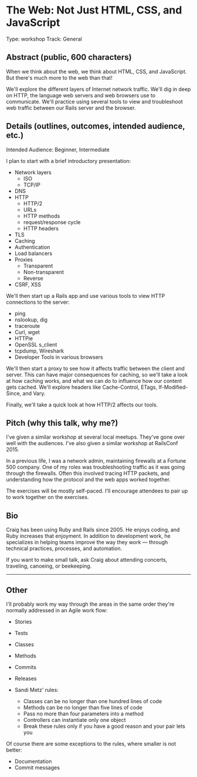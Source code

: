 The Web: Not Just HTML, CSS, and JavaScript
=======

Type: workshop
Track: General


Abstract (public, 600 characters)
--------

When we think about the web, we think about HTML, CSS, and JavaScript.
But there's much more to the web than that!

We'll explore the different layers of Internet network traffic.
We'll dig in deep on HTTP, the language web servers and web browsers use to communicate.
We'll practice using several tools to view and troubleshoot web traffic between our Rails server and the browser.


Details (outlines, outcomes, intended audience, etc.)
-------

Intended Audience: Beginner, Intermediate

I plan to start with a brief introductory presentation:

* Network layers
    * ISO
    * TCP/IP
* DNS
* HTTP
    * HTTP/2
    * URLs
    * HTTP methods
    * request/response cycle
    * HTTP headers
* TLS
* Caching
* Authentication
* Load balancers
* Proxies
    * Transparent
    * Non-transparent
    * Reverse
* CSRF, XSS

We'll then start up a Rails app and use various tools to view HTTP connections to the server:

* ping
* nslookup, dig
* traceroute
* Curl, wget
* HTTPie
* OpenSSL s_client
* tcpdump, Wireshark
* Developer Tools in various browsers

We'll then start a proxy to see how it affects traffic between the client and server. This can have major consequences for caching, so we'll take a look at how caching works, and what we can do to influence how our content gets cached. We'll explore headers like Cache-Control, ETags, If-Modified-Since, and Vary.

Finally, we'll take a quick look at how HTTP/2 affects our tools.


Pitch (why this talk, why me?)
-----

I've given a similar workshop at several local meetups. They've gone over well with the audiences. I've also given a similar workshop at RailsConf 2015.

In a previous life, I was a network admin, maintaining firewalls at a Fortune 500 company. One of my roles was troubleshooting traffic as it was going through the firewalls. Often this involved tracing HTTP packets, and understanding how the protocol and the web apps worked together.

The exercises will be mostly self-paced. I'll encourage attendees to pair up to work together on the exercises.

Bio
---

Craig has been using Ruby and Rails since 2005. He enjoys coding, and Ruby increases that enjoyment. In addition to development work, he specializes in helping teams improve the way they work — through technical practices, processes, and automation.

If you want to make small talk, ask Craig about attending concerts, traveling, canoeing, or beekeeping.


---



Other
-----

I'll probably work my way through the areas in the same order they're normally addressed in an Agile work flow:

* Stories
* Tests
* Classes
* Methods
* Commits
* Releases

* Sandi Metz' rules:
    * Classes can be no longer than one hundred lines of code
    * Methods can be no longer than five lines of code
    * Pass no more than four parameters into a method
    * Controllers can instantiate only one object
    * Break these rules only if you have a good reason and your pair lets you

Of course there are some exceptions to the rules, where smaller is not better:

* Documentation
* Commit messages